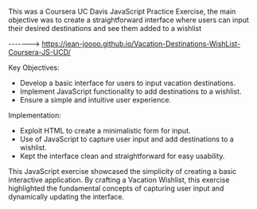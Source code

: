 This was a Coursera UC Davis JavaScript Practice Exercise, the main objective was to create a straightforward interface where users can input their desired destinations and see them added to a wishlist

-------> https://jean-joooo.github.io/Vacation-Destinations-WishList-Coursera-JS-UCD/ 

Key Objectives:

- Develop a basic interface for users to input vacation destinations.
- Implement JavaScript functionality to add destinations to a wishlist.
- Ensure a simple and intuitive user experience.

Implementation:

- Exploit HTML to create a minimalistic form for input.
- Use of JavaScript to capture user input and add destinations to a wishlist.
- Kept the interface clean and straightforward for easy usability.
  

This JavaScript exercise showcased the simplicity of creating a basic interactive application. By crafting a Vacation Wishlist, this exercise highlighted the fundamental concepts of capturing user input and dynamically updating the interface.
